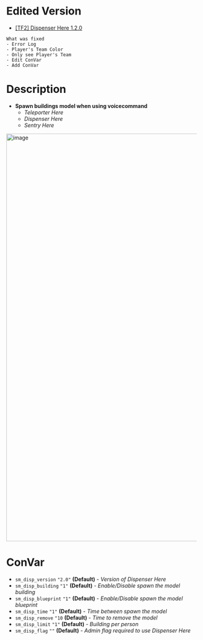 # Edited Version
- [[TF2] Dispenser Here 1.2.0](https://forums.alliedmods.net/showthread.php?p=2024796)
```
What was fixed
- Error Log
- Player's Team Color
- Only see Player's Team
- Edit ConVar
- Add ConVar
```
# Description
- **Spawn buildings model when using voicecommand**
  - *Teleporter Here*
  - *Dispenser Here*
  - *Sentry Here*
<img width="1920" height="1080" alt="image" src="https://github.com/user-attachments/assets/0a82a703-7784-426d-8b30-7a5a5937d332" />

# ConVar
- `sm_disp_version` `"2.0"` **(Default)** - _Version of Dispenser Here_
- `sm_disp_building` `"1"` **(Default)** - _Enable/Disable spawn the model building_
- `sm_disp_blueprint` `"1"` **(Default)** - _Enable/Disable spawn the model blueprint_
- `sm_disp_time` `"1"` **(Default)** - _Time between spawn the model_
- `sm_disp_remove` `"10` **(Default)** - _Time to remove the model_
- `sm_disp_limit` `"1"` **(Default)** - _Building per person_
- `sm_disp_flag` `""` **(Default)** - _Admin flag required to use Dispenser Here_
